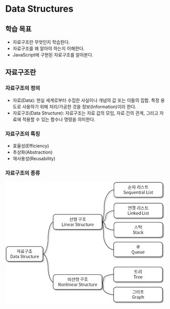 # Data Structures

## 학습 목표

- 자료구조란 무엇인지 학습한다.
- 자료구조를 왜 알아야 하는지 이해한다.
- JavaScript에 구현된 자료구조를 알아본다.

## 자료구조란

### 자료구조의 정의

- 자료(Data): 현실 세계로부터 수집한 사실이나 개념의 값 또는 이들의 집합. 특정 용도로 사용하기 위해 처리/가공한 것을 정보(Information)이라 한다.
- 자료구조(Data Structure): 자료구조는 자료 값의 모임, 자료 간의 관계, 그리고 자료에 적용할 수 있는 함수나 명령을 의미한다.

### 자료구조의 특징

- 효율성(Efficiency)
- 추상화(Abstraction)
- 재사용성(Reusability)

### 자료구조의 종류

![자료구조의_종류](./img/1.png)


